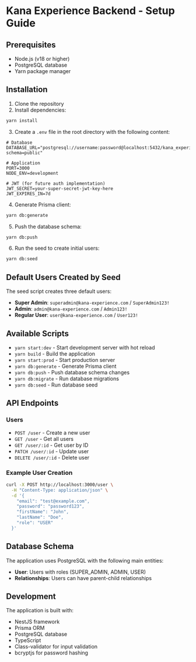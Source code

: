 # Kana Experience Backend - Setup Guide

## Prerequisites

- Node.js (v18 or higher)
- PostgreSQL database
- Yarn package manager

## Installation

1. Clone the repository
2. Install dependencies:
```bash
yarn install
```

3. Create a `.env` file in the root directory with the following content:
```env
# Database
DATABASE_URL="postgresql://username:password@localhost:5432/kana_experience_db?schema=public"

# Application
PORT=3000
NODE_ENV=development

# JWT (for future auth implementation)
JWT_SECRET=your-super-secret-jwt-key-here
JWT_EXPIRES_IN=7d
```

4. Generate Prisma client:
```bash
yarn db:generate
```

5. Push the database schema:
```bash
yarn db:push
```

6. Run the seed to create initial users:
```bash
yarn db:seed
```

## Default Users Created by Seed

The seed script creates three default users:

- **Super Admin**: `superadmin@kana-experience.com` / `SuperAdmin123!`
- **Admin**: `admin@kana-experience.com` / `Admin123!`
- **Regular User**: `user@kana-experience.com` / `User123!`

## Available Scripts

- `yarn start:dev` - Start development server with hot reload
- `yarn build` - Build the application
- `yarn start:prod` - Start production server
- `yarn db:generate` - Generate Prisma client
- `yarn db:push` - Push database schema changes
- `yarn db:migrate` - Run database migrations
- `yarn db:seed` - Run database seed

## API Endpoints

### Users

- `POST /user` - Create a new user
- `GET /user` - Get all users
- `GET /user/:id` - Get user by ID
- `PATCH /user/:id` - Update user
- `DELETE /user/:id` - Delete user

### Example User Creation

```bash
curl -X POST http://localhost:3000/user \
  -H "Content-Type: application/json" \
  -d '{
    "email": "test@example.com",
    "password": "password123",
    "firstName": "John",
    "lastName": "Doe",
    "role": "USER"
  }'
```

## Database Schema

The application uses PostgreSQL with the following main entities:

- **User**: Users with roles (SUPER_ADMIN, ADMIN, USER)
- **Relationships**: Users can have parent-child relationships

## Development

The application is built with:
- NestJS framework
- Prisma ORM
- PostgreSQL database
- TypeScript
- Class-validator for input validation
- bcryptjs for password hashing 